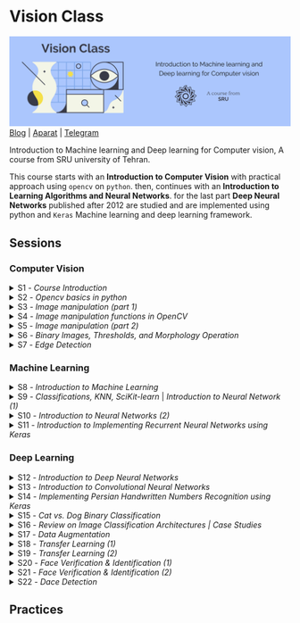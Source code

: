 # Vision Class

![Vision Class | SRU university](Assets/Header.jpg)
[Blog](http://blog.class.vision/) | [Aparat](https://www.aparat.com/cvision) | [Telegram](https://t.me/class_vision)

Introduction to Machine learning and Deep learning for Computer vision, A course from SRU university of Tehran.

This course starts with an **Introduction to Computer Vision** with practical approach using `opencv` on `python`. then, continues with an **Introduction to Learning Algorithms and Neural Networks**. for the last part **Deep Neural Networks** published after 2012 are studied and are implemented using python and `Keras` Machine learning and deep learning framework. 

## Sessions

### Computer Vision

<details>
<summary>S1 - <i>Course Introduction</i></summary>

#### 🎯 Topics
`Computer vision overview`
`Course logistics`

#### 💡 Slides
Introduction [PDF](http://class.vision/96-97/01_intro.pdf)

</details>

<details>
<summary>S2 -  <i>Opencv basics in python</i></summary>

#### 🎯 Topics
`Reading Images`
`Color Spaces`
`Displaying Images`
`Saving Images`

#### 📒 NoteBooks
1. [Reading, writing and displaying images](01-Reading,&#32;writing&#32;and&#32;displaying&#32;images.ipynb)
2. Grayscaling
3. Color Spaces

#### 📝 Student notes

</details>

<details>
<summary>S3 - <i>Image manipulation (part 1)</i></summary>

#### 🎯 Topics
`Linear algebra`
`Transform matrices`
`Interpolation Methods`

#### 💡 Slides
Image manipulations(1) [PDF](http://class.vision/96-97/02_Image%20manipulations(1).pdf) | [PPT](http://class.vision/96-97/02_Image%20manipulations(1).pptx)

</details>

<details>
<summary>S4 - <i>Image manipulation functions in OpenCV</i></summary>

#### 🎯 Topics
`Draw geometric shapes`
`Transform matrices`
`Translations`
`Rotation`
`Resizing`
`Image pyramids`
`Cropping`

#### 💡 Slides

#### 📒 NoteBooks
4. Drawing Images
5. Translations
6. Rotations
7. Scaling, resizing and interpolations
8. Image Pyramids
9. Cropping

#### 📝 Student notes

#### 🎞 Videos
[aparat](https://www.aparat.com/v/vaYxt)

</details>

<details>
<summary>S5 - <i>Image manipulation (part 2)</i></summary>

#### 🎯 Topics
`Logical and Mathematical Operations in OpenCV`
`Image masking in OpenCV`
`Convolution and Correlation filters`
`Moving Average`
`Sharpening Filters in OpenCV`

#### 💡 Slides
Image manipulations(2) [PDF](http://class.vision/96-97/03_Image%20manipulations(2).pdf) | 
[PPT](http://class.vision/96-97/03_Image%20manipulations(2).pptx)

#### 📒 NoteBooks
10. Arithmetic Operations
11. Bitwise Operations and Masking
12. Convolutions and Blurring
13. Sharpening

#### 📝 Student notes

#### 🎞 Videos
[aparat](https://www.aparat.com/v/W8deM)

</details>

<details>
<summary>S6 - <i>Binary Images, Thresholds, and Morphology Operation</i></summary>

#### 🎯 Topics
`Images Types`
`Binary images, and Thresholds`
`Thresholds in OpenCV`
`Morphology (Dilation, Erosion, Opening, and Closing)`
`Morphology in OpenCV`

#### 💡 Slides
Binary Images and Morphology [PDF](http://class.vision/96-97/04_Morphology.pdf) | [PPT](http://class.vision/96-97/04_Morphology.pptx)

#### 📒 NoteBooks
14. Thresholding, Binarization & Adaptive Thresholding
15. Dilation, Erosion, Opening and Closing

#### 📝 Student notes

#### 🎞 Videos
[aparat](https://www.aparat.com/v/tMB7C)

</details>

<details>
<summary>S7 - <i>Edge Detection</i></summary>

#### 🎯 Topics
`Images Derivative, and Gradient`
`Canny, and Sobel Edge Detections`
`Edge Detection in OpenCv`
`Perspective Transformation in OpenCv`
`Affine Transforms`
`Using Webcam in OpenCv`

#### 💡 Slides
Edge Detection [PDF](http://class.vision/96-97/05_Edges.pdf) | [PPT](http://class.vision/96-97/05_Edges.pptx)

#### 📒 NoteBooks
16. Edge Detection & Image Gradients
17. Perspective & Affine Transforms
18. Using Webcam

#### 📝 Student notes

#### 🎞 Videos
[aparat](https://www.aparat.com/v/UyuVf)

</details>

### Machine Learning

<details>
<summary>S8 - <i>Introduction to Machine Learning</i></summary>

#### 🎯 Topics
`What is ML`
`Supervised Learning`
`Unsupervised Learning`
`Reinforcement Learning`
`ML projects Steps`
`Train-Test Split`
`Model evaluation`

#### 💡 Slides
Introduction to Machine Learning [PDF](http://class.vision/96-97/06_Intro%20to%20ML%20&%20Overview.pdf) | [PPT](http://class.vision/96-97/06_Intro%20to%20ML%20&%20Overview.pptx)

#### 📝 Student notes

</details>

<details>
<summary>S9 - <i>Classifications, KNN, SciKit-learn </i>|<i> Introduction to Neural Network (1)</i></summary>

#### 🎯 Topics
`Perceptron`
`Weights and Biases in Perceptron`
`Activation Function`
`Input Feature Array`
`Multilayer Perceptron (MLP)`
`Layers in MLP (input, hidden, and output)`

#### 💡 Slides
Simple Classifier (KNN) [PDF](http://class.vision/96-97/07_simple%20classifier.pdf) | [PPT](http://class.vision/96-97/07_simple%20classifier.pptx)

Introduction to Neural Networks [PDF](http://class.vision/96-97/08_Introduction%20to%20Neural%20Networks.pdf) | [PPT](http://class.vision/96-97/08_Introduction%20to%20Neural%20Networks.pptx)

#### 📝 Student notes

#### 🎞 Videos
[aparat](https://www.aparat.com/v/THo7D)

</details>

<details>
<summary>S10 - <i>Introduction to Neural Networks (2)</i></summary>

#### 🎯 Topics
`Loss Function (Coss Function)`
`Gradient Descent, and Back Propagation`
`Model Visualization`

#### 🎞 Videos
[aparat](https://www.aparat.com/v/T4OqM)

#### links
Model Visualization and observing changes of number of each layer using [Tensorflow Playground](http://playground.tensorflow.org/)

</details>

<details>
<summary>S11 - <i>Introduction to Implementing Recurrent Neural Networks using Keras</i></summary>

#### 🎯 Topics
`Recurrent, fully connected Networks in Keras`
`Declaring Model Architecture`
`Choosing Loss function, and Optimizer`
`Model Evaluation on Test Set`
`Predicting using Model`

#### 📒 NoteBooks
21. A Gentle Introduction to Keras – Simple neural network(MLP)

#### 📝 Student notes

#### 🎞 Videos
[aparat](https://www.aparat.com/v/E3cK6)

</details>

### Deep Learning

<details>
<summary>S12 - <i>Introduction to Deep Neural Networks</i></summary>

#### 🎯 Topics
`Classification Tasks in Real-Life`
`Invariant Object Recognition`
`KNN, pros and cons`
`Over-fitting`
`Dropout`
`Convolutional Neural Networks (CNN)`
`CNNs vs. Classic methods`
`ImageNet`

#### 💡 Slides
Introduction to Deep Learning & Convolutional Neural Networks [PDF](http://class.vision/96-97/09_Introduction%20to%20DeepNN_and_ConvNet.pdf) | [PPT](http://class.vision/96-97/09_Introduction%20to%20DeepNN_and_ConvNet.pptx)

#### 📒 NoteBooks
22.  Dropout

#### 📝 Student notes

#### 🎞 Videos
[aparat](https://www.aparat.com/v/JMAlZ)

</details>

<details>
<summary>S13 - <i>Introduction to Convolutional Neural Networks</i></summary>

#### 🎯 Topics
`Kernels: Convolutional Filters`
`Learning kernels vs. Designing Fitlers`
`Same and Valid Convolutions`
`Paddings and strides`
`Image Size before and after conv.`
`3D convolutions`
`Multi-filter convolutions`
`Convolutional Layers Parameters`
`Pooling Layers`
`LeNet`

#### 💡 Slides
Convolutional Neural Networks [PDF](http://class.vision/96-97/10_Convolutional%20Neural%20Networks.pdf) | [PPT](http://class.vision/96-97/10_Convolutional%20Neural%20Networks.pptx)

#### 🎞 Videos
[aparat](https://www.aparat.com/v/6wZSr)

</details>

<details>
<summary>S14 - <i>Implementing Persian Handwritten Numbers Recognition using Keras</i></summary>

#### 🎯 Topics
`CNN Layers`
`CNN pros and cons`
`CNNs in Keras`
`Conv2D and MaxPooling2D functions`
`Flatten Method`
`Models Summery`

#### 📒 NoteBooks
23.  Convolutional Neural Network - Hoda+Keras

#### 🎞 Videos
[aparat](https://www.aparat.com/v/54W6Y)

</details>

<details>
<summary>S15 - <i>Cat vs. Dog Binary Classification</i></summary>

#### 🎯 Topics
`Train-Test-Validation Split`
`Data Generators in Keras`
`Sigmoid and Softmax`
`Step per Epoch`
`Over-fitting`

#### 📒 NoteBooks
24. CNN cat vs. dog

#### 📝 Student notes

#### 🎞 Videos
[aparat](https://www.aparat.com/v/2R0a7)

</details>

<details>
<summary>S16 - <i>Review on Image Classification Architectures | Case Studies</i></summary>

#### 🎯 Topics
`Brain Architecture`
`AlexNet`
`VGGNet`
`GoogLeNet`
`ResNet`

#### 💡 Slides
Case Studies [PDF](http://class.vision/96-97/11_CNN-caseStudy.pdf) | [PPT](http://class.vision/96-97/11_CNN-caseStudy.pptx)

#### 📝 Student notes

#### 🎞 Videos
[aparat](https://www.aparat.com/v/qUXnJ)

#### 📖 Reading Materials
[AlexNet](https://papers.nips.cc/paper/4824-imagenet-classification-with-deep-convolutional-neural-networks.pdf)

[VGGNet](https://arxiv.org/abs/1409.1556)

[GoogLeNet](https://arxiv.org/abs/1409.4842)

[ResNet](https://arxiv.org/abs/1512.03385)

</details>

<details>
<summary>S17 - <i>Data Augmentation</i></summary>

#### 🎯 Topics
`Preventing Over-fitting`
`Data Augmentation in Keras`

#### 💡 Slides
Augmentation & Transfer Learning [PDF](http://class.vision/96-97/12_Data%20Augmentation&TransferLearning.pdf) | [PPT](http://class.vision/96-97/12_Data%20Augmentation&TransferLearning.pptx)

#### 📒 NoteBooks
25. Data Augmentation

</details>

<details>
<summary>S18 - <i>Transfer Learning (1)</i></summary>

#### 🎯 Topics
`Loading Pre-trained Models`
`Transfer Learning in Keras`

#### 💡 Slides
Data Augmentation & Transfer Learning [PDF](http://class.vision/96-97/12_Data%20Augmentation&TransferLearning.pdf) | [PPT](http://class.vision/96-97/12_Data%20Augmentation&TransferLearning.pptx)

#### 📒 NoteBooks
26. Loading Trained Model in Keras
28. Transfer LEarning - Feature Extraction

#### 📝 Student notes

</details>

<details>
<summary>S19 - <i>Transfer Learning (2)</i></summary>

#### 🎯 Topics
`Implementing classification in keras`
`conv. layers as Feature extraction`
`Fine-tuning`

#### 📒 NoteBooks
27. Using a pretrained convnet
28. Transfer learning feature extraction
29. Transfer learning Fine tuning

</details>

<details>
<summary>S20 - <i>Face Verification & Identification (1)</i></summary>

#### 🎯 Topics
`One-shot Learning`
`Siamese Networks`
`Triplet Loss`

#### 💡 Slides
Face [PDF](http://class.vision/96-97/13-face.pdf) | [PPT](http://class.vision/96-97/13-face.pptx)

</details>

<details>
<summary>S21 - <i>Face Verification & Identification (2)</i></summary>

#### 🎯 Topics
`Center Loss`
`A-softmax Loss`

#### 📒 NoteBooks
30.  Face Recognition

#### 📖 Reading Materials
A Discriminative Feature Learning Approach
for Deep Face Recognition [PDF](http://class.vision/96-97/paper/WenECCV16.pdf)

SphereFace: Deep Hypersphere Embedding for Face Recognition [PDF](https://arxiv.org/pdf/1704.08063)

</details>

<details>
<summary>S22 - <i>Dace Detection</i></summary>

#### 🎯 Topics
`Face Detection`
`HAAR Cascade`
`Wider Challenge`
`MTCNN`
`Face Detection Project Instructions`

#### 📒 NoteBooks
31. Face & Eye Detection
32. MTCNN Detection Sample Code

#### 📖 Reading Materials
Joint Face Detection and Alignment using Multi-task Cascaded Convolutional Networks (MTCNN) [PDF](https://arxiv.org/pdf/1604.02878)

#### links
[Wider Face Challenge](http://mmlab.ie.cuhk.edu.hk/projects/WIDERFace/)

</details>

## Practices